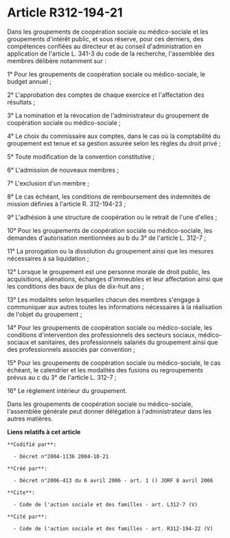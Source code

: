 # Article R312-194-21

Dans les groupements de coopération sociale ou médico-sociale et les groupements d'intérêt public, et sous réserve, pour ces
derniers, des compétences confiées au directeur et au conseil d'administration en application de l'article L. 341-3 du code
de la recherche, l'assemblée des membres délibère notamment sur : 

1° Pour les groupements de coopération sociale ou médico-sociale, le budget annuel ; 

2° L'approbation des comptes de chaque exercice et l'affectation des résultats ; 

3° La nomination et la révocation de l'administrateur du groupement de coopération sociale ou médico-sociale ; 

4° Le choix du commissaire aux comptes, dans le cas où la comptabilité du groupement est tenue et sa gestion assurée selon
les règles du droit privé ; 

5° Toute modification de la convention constitutive ; 

6° L'admission de nouveaux membres ; 

7° L'exclusion d'un membre ; 

8° Le cas échéant, les conditions de remboursement des indemnités de mission définies à l'article R. 312-194-23 ; 

9° L'adhésion à une structure de coopération ou le retrait de l'une d'elles ; 

10° Pour les groupements de coopération sociale ou médico-sociale, les demandes d'autorisation mentionnées au b du 3° de
l'article L. 312-7 ; 

11° La prorogation ou la dissolution du groupement ainsi que les mesures nécessaires à sa liquidation ; 

12° Lorsque le groupement est une personne morale de droit public, les acquisitions, aliénations, échanges d'immeubles et
leur affectation ainsi que les conditions des baux de plus de dix-huit ans ; 

13° Les modalités selon lesquelles chacun des membres s'engage à communiquer aux autres toutes les informations nécessaires à
la réalisation de l'objet du groupement ; 

14° Pour les groupements de coopération sociale ou médico-sociale, les conditions d'intervention des professionnels des
secteurs sociaux, médico-sociaux et sanitaires, des professionnels salariés du groupement ainsi que des professionnels
associés par convention ; 

15° Pour les groupements de coopération sociale ou médico-sociale, le cas échéant, le calendrier et les modalités des fusions
ou regroupements prévus au c du 3° de l'article L. 312-7 ; 

16° Le règlement intérieur du groupement. 

Dans les groupements de coopération sociale ou médico-sociale, l'assemblée générale peut donner délégation à l'administrateur
dans les autres matières.

**Liens relatifs à cet article**

	**Codifié par**:

	  - Décret n°2004-1136 2004-10-21

	**Créé par**:

	  - Décret n°2006-413 du 6 avril 2006 - art. 1 () JORF 8 avril 2006

	**Cite**:

	  - Code de l'action sociale et des familles - art. L312-7 (V)

	**Cité par**:

	  - Code de l'action sociale et des familles - art. R312-194-22 (V)
